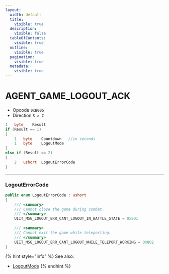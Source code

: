 ```yaml
---
layout:
  width: default
  title:
    visible: true
  description:
    visible: false
  tableOfContents:
    visible: true
  outline:
    visible: true
  pagination:
    visible: true
  metadata:
    visible: true
---
```


# AGENT\_GAME\_LOGOUT\_ACK

* Opcode `0xB005`
* Direction `S > C`

```csharp
1   byte    Result
if (Result == 1)
{
    1   byte    Countdown   //in seconds
    1   byte    LogoutMode
}
else if (Result == 2)
{
    2   ushort  LogoutErrorCode
}
```

***

### LogoutErrorCode

```csharp
public enum LogoutErrorCode : ushort
{
	/// <summary>
	/// Cannot close the game during combat.
	/// </summary>
	UIIT_MSG_LOGOUT_ERR_CANT_LOGOUT_IN_BATTLE_STATE = 0x801
	
	/// <summary>
	/// Cannot exit the game while teleporting.
	/// </summary>
	UIIT_MSG_LOGOUT_ERR_CANT_LOGOUT_WHILE_TELEPORT_WORKING = 0x802
}
```

{% hint style="info" %}
See also:

* [LogoutMode](agent_game_logout_req.md#logoutmode)
{% endhint %}
